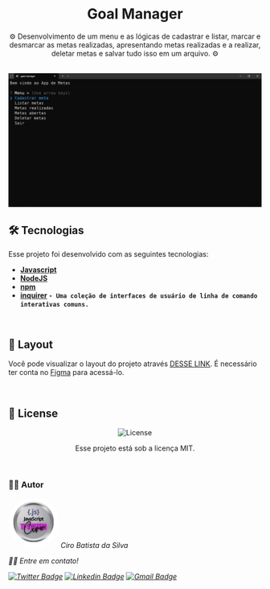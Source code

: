 <h1 align="center">
Goal Manager
</h1>

<p align="center">
⚙️ Desenvolvimento de um menu e as lógicas de cadastrar e listar, marcar e desmarcar as metas realizadas, apresentando metas realizadas e a realizar, deletar metas e salvar tudo isso em um arquivo. ⚙️
</p>

<br>

  <img src=".github/goal-manager.png">

<br>

## 🛠 Tecnologias

Esse projeto foi desenvolvido com as seguintes tecnologias:

- **[Javascript](https://developer.mozilla.org/pt-BR/docs/Web/JavaScript)**
- **[NodeJS](https://nodejs.org/pt)**
- **[npm](https://www.npmjs.com/)**
- **[inquirer](https://www.npmjs.com/package/inquirer) `- Uma coleção de interfaces de usuário de linha de comando interativas comuns.`**

<br>

## 🎨 Layout

Você pode visualizar o layout do projeto através [DESSE LINK](#). É necessário ter conta no [Figma](https://figma.com) para acessá-lo.

<br>

## 📝 License

<p align="center">
  <img alt="License" src="https://img.shields.io/static/v1?label=license&message=MIT&color=49AA26&labelColor=000000">
</p>
<p align="center">Esse projeto está sob a licença MIT.</p>

<br>

### 👨‍💻 Autor

 <img style="border-radius: 50%;" src="./public/TI-System.png" width="100px;" alt=""/>
 <em>Ciro Batista da Silva<em>
 
 <br/>

 <p>👋🏽 Entre em contato!</p>

[![Twitter Badge](https://img.shields.io/badge/-@CiroSilva2020-1ca0f1?style=flat-square&labelColor=1ca0f1&logo=twitter&logoColor=white&link=https://twitter.com/CiroSilva2020)](https://twitter.com/CiroSilva2020) [![Linkedin Badge](https://img.shields.io/badge/-Ciro-blue?style=flat-square&logo=Linkedin&logoColor=white&link=https://www.linkedin.com/in/ciro-batista-da-silva-8b6838205/)](https://www.linkedin.com/in/ciro-batista-da-silva-8b6838205/)
[![Gmail Badge](https://img.shields.io/badge/-cirofight@gmail.com-c14438?style=flat-square&logo=Gmail&logoColor=white&link=mailto:cirofight@gmail.com)](mailto:cirofight@gmail.com)

